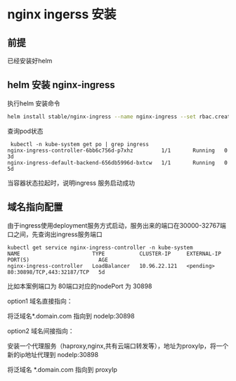 # nginx ingerss 安装

## 前提

已经安装好helm


## helm 安装 nginx-ingress

执行helm 安装命令

```bash
helm install stable/nginx-ingress --name nginx-ingress --set rbac.create=true --namespace=kube-system --set defaultBackend.image.repository=registry.xonestep.com/google_containers/defaultbackend,rbac.create=true
``` 

查询pod状态

```
 kubectl -n kube-system get po | grep ingress
nginx-ingress-controller-6bb6c756d-p7xhz         1/1       Running   0          3d
nginx-ingress-default-backend-656db5996d-bxtcw   1/1       Running   0          5d

```

当容器状态拉起时，说明ingress 服务启动成功

## 域名指向配置

由于ingress使用deployment服务方式启动，服务出来的端口在30000-32767端口之间，先查询出ingress服务端口
```
kubectl get service nginx-ingress-controller -n kube-system
NAME                       TYPE           CLUSTER-IP     EXTERNAL-IP   PORT(S)                      AGE
nginx-ingress-controller   LoadBalancer   10.96.22.121   <pending>     80:30898/TCP,443:32187/TCP   5d
```

比如本案例端口为 80端口对应的nodePort 为 30898

option1 域名直接指向：

将泛域名*.domain.com 指向到 nodeIp:30898

option2 域名间接指向：

安装一个代理服务（haproxy,nginx,共有云端口转发等），地址为proxyIp，将一个新的ip地址代理到 nodeIp:30898

将泛域名 *.domain.com 指向到 proxyIp